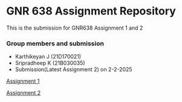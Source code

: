 # GNR 638 Assignment Repository

This is the submission for GNR638 Assignment 1 and 2

### Group members and submission

- Karthikeyan J (21D170021)
- Sripradheep K (21B030035)
- Submission(Latest Assignment 2) on 2-2-2025

[Assignment 1](./README1.md)

[Assignment 2](./README2.md)



